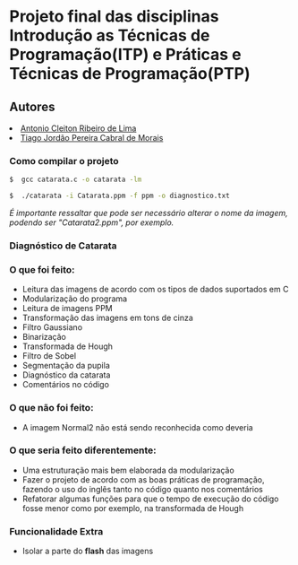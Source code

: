 # Projeto final das disciplinas Introdução as Técnicas de Programação(ITP) e Práticas e Técnicas de Programação(PTP)

<h2>Autores</h2
<ul>
  <li><a href="https://github.com/cleiton-lima">Antonio Cleiton Ribeiro de Lima</a></li>
  <li><a href="https://github.com/tiagojordao">Tiago Jordão Pereira Cabral de Morais</a></li> 
</ul>

### Como compilar o projeto
```sh
$  gcc catarata.c -o catarata -lm
```

```sh
$  ./catarata -i Catarata.ppm -f ppm -o diagnostico.txt
```
<i>É importante ressaltar que pode ser necessário alterar o nome da imagem, podendo ser "Catarata2.ppm", por exemplo.</i>

<h3>Diagnóstico de Catarata</h3>

### O que foi feito:
<ul>
  <li>Leitura das imagens de acordo com os tipos de dados suportados em C</li>
  <li>Modularização do programa</li>
  <li>Leitura de imagens PPM</li>
  <li>Transformação das imagens em tons de cinza</li>
  <li>Filtro Gaussiano</li>
  <li>Binarização</li>
  <li>Transformada de Hough</li>
  <li>Filtro de Sobel</li>
  <li>Segmentação da pupila</li>
  <li>Diagnóstico da catarata</li>
  <li>Comentários no código</li>
</ul>

### O que não foi feito:
<ul>
  <li>A imagem Normal2 não está sendo reconhecida como deveria</li>
</ul>

### O que seria feito diferentemente:
<ul>
  <li>Uma estruturação mais bem elaborada da modularização</li>
  <li>Fazer o projeto de acordo com as boas práticas de programação, fazendo o uso do inglês tanto no código quanto nos comentários</li>
  <li>Refatorar algumas funções para que o tempo de execução do código fosse menor como por exemplo, na transformada de Hough</li>
</ul>

### Funcionalidade Extra
<ul>
  <li>Isolar a parte do <strong>flash</strong> das imagens</li>
</ul>
